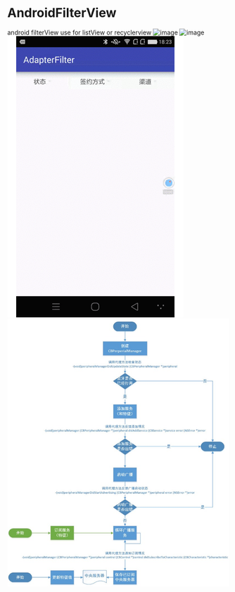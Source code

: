 # AndroidFilterView
android filterView  use for listView or recyclerview
![image](https://github.com/Ryanke/AndroidFilterView/tree/master/AdapterFilter/app/raw/b.png)
![image](https://github.com/Ryanke/AndroidFilterView/tree/master/AdapterFilter/app/raw/s.png)
![image](https://github.com/Ryanke/AndroidFilterView/blob/master/AdapterFilter/README.gif)
![image](https://github.com/Ryanke/BlueToothPrinter/blob/master/BToothPrinter/1422503286295942.jpg)

 


